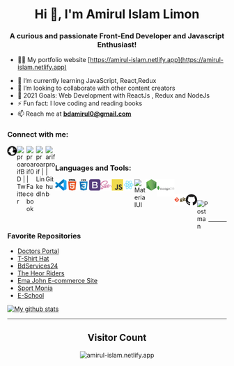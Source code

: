 <h1 align="center">Hi 👋, I'm Amirul Islam Limon</h1>
<h3 align="center">A curious and passionate Front-End Developer and Javascript Enthusiast!</h3>

- 👨‍💻 My portfolio website [https://amirul-islam.netlify.app](https://amirul-islam.netlify.app)
<!-- - 📝 I write articles on [https://medium.com/](https://medium.com/) -->
<!-- - 💻 I'm an undergraduate majoring in Computer Science  -->
- 🌱 I’m currently learning JavaScript, React,Redux
- 👯 I’m looking to collaborate with other content creators
- 🥅 2021 Goals: Web Development with ReactJs , Redux and NodeJs
- ⚡ Fun fact: I love coding and reading books
- 📫 Reach me at **bdamirul0@gmail.com**

### Connect with me:
[<img align="left" alt="proarif.com" width="22px" src="https://raw.githubusercontent.com/iconic/open-iconic/master/svg/globe.svg" />](https://amirul-islam.netlify.app/)
[<img align="left" alt="proarifBD | Twitter" width="22px" src="https://cdn.jsdelivr.net/npm/simple-icons@v3/icons/twitter.svg" />](https://twitter.com/Amirul_Islam_L)
[<img align="left" alt="proarif0 | Facebook" width="22px" src="https://cdn.jsdelivr.net/npm/simple-icons@v3/icons/facebook.svg" />](https://www.facebook.com/Amirul.Islam.Limon0)
[<img align="left" alt="proarif | LinkedIn" width="22px" src="https://cdn.jsdelivr.net/npm/simple-icons@v3/icons/linkedin.svg" />](hhttps://www.linkedin.com/in/amirulislamlimon/)
[<img align="left" alt="arifpro | Github" width="22px" src="https://cdn.jsdelivr.net/npm/simple-icons@v3/icons/github.svg" />](https://github.com/bdamirul0)
<!-- [<img align="left" alt="arifpro | Gitlab" width="22px" src="https://cdn.jsdelivr.net/npm/simple-icons@v3/icons/gitlab.svg" />](https://gitlab.com/) -->
<!-- [<img align="left" alt="proarif | Medium" width="22px" src="https://cdn.jsdelivr.net/npm/simple-icons@v3/icons/medium.svg" />](https://medium.com/) -->
<!-- [<img align="left" alt="proarif | Dev" width="22px" src="https://cdn.jsdelivr.net/npm/simple-icons@v3/icons/dev-dot-to.svg" />](https://dev.to/) -->
<!-- [<img align="left" alt="proarif | Mail" width="22px" src="https://cdn.jsdelivr.net/npm/simple-icons@v3/icons/gmail.svg" />](mailto:amirul.swfu@outlook.com) -->
<br />

### Languages and Tools:
[<img align="left" alt="Visual Studio Code" width="26px" src="https://raw.githubusercontent.com/github/explore/master/topics/visual-studio-code/visual-studio-code.png" />](https://code.visualstudio.com)
<!-- [<img align="left" alt="Webstorm" width="26px" src="https://cdn.jsdelivr.net/npm/simple-icons@3.6.0/icons/webstorm.svg" />](https://www.jetbrains.com/webstorm) -->
<!-- [<img align="left" alt="AndroidStudio" width="26px" src="https://cdn.jsdelivr.net/npm/simple-icons@3.6.0/icons/androidstudio.svg" />](https://developer.android.com/studio) -->
[<img align="left" alt="HTML5" width="26px" src="https://raw.githubusercontent.com/github/explore/master/topics/html/html.png" />](https://www.w3.org/html)
[<img align="left" alt="CSS3" width="26px" src="https://raw.githubusercontent.com/github/explore/master/topics/css/css.png" />](https://www.w3.org/Style/CSS/Overview.en.html)
[<img align="left" alt="Bootstrap" width="26px" src="https://raw.githubusercontent.com/github/explore/master/topics/bootstrap/bootstrap.png" />](https://getbootstrap.com)
[<img align="left" alt="Sass" width="26px" src="https://raw.githubusercontent.com/github/explore/master/topics/sass/sass.png" />](https://sass-lang.com)
[<img align="left" alt="JavaScript" width="26px" src="https://raw.githubusercontent.com/github/explore/master/topics/javascript/javascript.png" />](https://www.javascript.com)
[<img align="left" alt="ReactJs" width="26px" src="https://raw.githubusercontent.com/github/explore/master/topics/react/react.png" />](https://reactjs.org)
[<img align="left" alt="MaterialUI" width="26px" src="https://cdn.jsdelivr.net/npm/simple-icons@3.6.0/icons/material-ui.svg" />](https://material-ui.com)
<!-- [<img align="left" alt="SemanticUI" width="26px" src="https://semantic-ui.com/images/logo.png" />](https://semantic-ui.com) -->
<!-- [<img align="left" alt="Gatsby" width="26px" src="https://raw.githubusercontent.com/github/explore/master/topics/gatsby/gatsby.png" />](https://proarif.com) -->
<!-- [<img align="left" alt="GraphQL" width="26px" src="https://raw.githubusercontent.com/github/explore/master/topics/graphql/graphql.png" />](https://proarif.com) -->
[<img align="left" alt="Node.js" width="26px" src="https://raw.githubusercontent.com/github/explore/master/topics/nodejs/nodejs.png" />](https://nodejs.org)
<!-- [<img align="left" alt="Deno" width="26px" src="https://raw.githubusercontent.com/github/explore/master/topics/deno/deno.png" />](https://amirul-islam.com) -->
<!-- [<img align="left" alt="Flutter" width="50px" src="https://flutter.dev/assets/flutter-lockup-1caf6476beed76adec3c477586da54de6b552b2f42108ec5bc68dc63bae2df75.png" />](https://flutter.dev) -->
<!-- [<img align="left" alt="MySQL" width="35px" src="https://raw.githubusercontent.com/github/explore/master/topics/mysql/mysql.png" />](https://www.mysql.com) -->
[<img align="left" alt="MongoDB" width="40px" src="https://raw.githubusercontent.com/github/explore/master/topics/mongodb/mongodb.png" />](https://www.mongodb.com)
<br /><br />
[<img align="left" alt="Git" width="26px" src="https://raw.githubusercontent.com/github/explore/master/topics/git/git.png" />](https://git-scm.com)
[<img align="left" alt="GitHub" width="26px" src="https://raw.githubusercontent.com/github/explore/master/topics/github/github.png" />](https://github.com)
<!-- [<img align="left" alt="GitLab" width="26px" src="https://cdn.jsdelivr.net/npm/simple-icons@v3/icons/gitlab.svg" />](gitlab.com) -->
<!-- [<img align="left" alt="Terminal" width="26px" src="https://raw.githubusercontent.com/github/explore/master/topics/terminal/terminal.png" />](https://iterm2.com) -->
<!-- [<img align="left" alt="Bitbucket" width="50px" src="https://wac-cdn.atlassian.com/dam/jcr:c942540c-53ae-4357-bffa-ed37739d71b0/bitbucket-atlassian-logo.svg?cdnVersion=1246" />](https://bitbucket.org) -->
<!-- [<img align="left" alt="Trello" width="40px" src="https://d2k1ftgv7pobq7.cloudfront.net/meta/u/res/images/brand-assets/Logos/0099ec3754bf473d2bbf317204ab6fea/trello-logo-blue.png" />](https://trello.com) -->
<!-- [<img align="left" alt="jira" width="50px" src="https://wac-cdn.atlassian.com/dam/jcr:e348b562-4152-4cdc-8a55-3d297e509cc8/Jira%20Software-blue.svg?cdnVersion=1246" />](https://jira.atlassian.com) -->
[<img align="left" alt="Postman" width="26px" src="https://cdn.jsdelivr.net/npm/simple-icons@3.6.0/icons/postman.svg" />](https://www.postman.com)
<!-- [<img align="left" alt="Anaconda" width="26px" src="https://cdn.jsdelivr.net/npm/simple-icons@3.6.0/icons/anaconda.svg" />](https://www.anaconda.com) -->

<br />
<br />

---

### Favorite Repositories
- [Doctors Portal](https://github.com/bdamirul0/doctors-portal-client)
- [T-Shirt Hat](https://github.com/bdamirul0/t-shirt-hat-client)
- [BdServices24](https://github.com/bdamirul0/bdservices24-client)
- [The Heor Riders](https://github.com/bdamirul0/the-hero-riders)
- [Ema John E-commerce Site](https://github.com/bdamirul0/ema-john-simple-auth-g)
- [Sport Monia](https://github.com/bdamirul0/sports-monia)
- [E-School](https://github.com/bdamirul0/e-school)

[![My github stats](https://github-readme-stats.vercel.app/api?username=bdamirul0&count_private=true&show_icons=true&hide_border=true)](https://github.com/bdamirul0)

<!-- 
<details>
  <summary>GitHub History</summary>
  <p><img align="center" src="https://github-readme-streak-stats.herokuapp.com/?user=bdamirul0&" alt="bdamirul0" /></p>
</details>
</div>
-->
<!-- <img align="center" src="https://github-readme-streak-stats.herokuapp.com/?user=bdamirul0&" alt="bdamirul0" /> -->

<!-- [![Top Langs](https://github-readme-stats.vercel.app/api/top-langs/?username=arifpro&layout=compact&hide_border=true)](https://github.com/arifpro) -->

---

<h2 align="center">Visitor Count</h2>
<p align="center">
  <img align="center" alt="amirul-islam.netlify.app" width="40%" src="https://profile-counter.glitch.me/arifpro/count.svg" />
</p>


